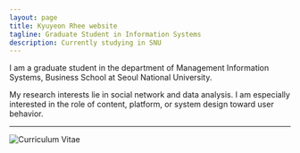 ```yaml
---
layout: page
title: Kyuyeon Rhee website
tagline: Graduate Student in Information Systems
description: Currently studying in SNU
---
```


I am a graduate student in the department of Management Information Systems, Business School at Seoul National University.


My research interests lie in social network and data analysis. I am especially interested in the role of content, platform, or system design toward user behavior.

---

![Curriculum Vitae](https://i.imgur.com/JAMgCe8.png)
